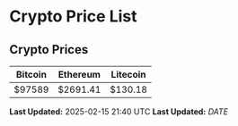 # Crypto Price List

## Crypto Prices
| Bitcoin | Ethereum | Litecoin |
| ------- | -------- | -------- |
| $97589 | $2691.41 | $130.18 |
**Last Updated:** 2025-02-15 21:40 UTC
**Last Updated:** $DATE$
